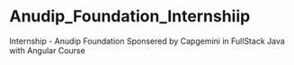 # Anudip_Foundation_Internshiip
Internship - Anudip Foundation Sponsered by Capgemini in FullStack Java with Angular Course 
